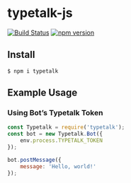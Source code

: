 typetalk-js
===

[![Build Status](https://travis-ci.com/is2ei/typetalk-js.svg?branch=master)][travis]
[![npm version](https://img.shields.io/npm/v/typetalk-js.svg)][npm]

[travis]: https://travis-ci.com/is2ei/typetalk-js
[npm]: https://badge.fury.io/js/typetalk-js

## Install

```
$ npm i typetalk
```

## Example Usage

### Using Bot’s Typetalk Token

```javascript
const Typetalk = require('typetalk');
const bot = new Typetalk.Bot({
    env.process.TYPETALK_TOKEN
});

bot.postMessage({
    message: 'Hello, world!'
});
```

